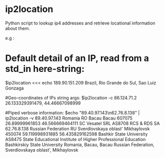 # ip2location
Python script to lookup ip4 addresses and retrieve locational information about them. 

e.g : 

# Default detail of an IP, read from a std_in here-string:
$ip2location <<< echo 189.90.151.209
Brazil, Rio Grande do Sul, Sao Luiz Gonzaga

#Geo-coordinates of IPs string args:
$ip2location -c 86.124.71.2
26.133329391479, 44.46667098999

#Piped verbose information:
$echo "89.40.97.143\n62.76.8.138" | ip2location -v
89.40.97.143
Romania
RO
Bacau
Bacau
607075
26.89999961853
46.566669464111
SC Vesatel SRL
AS8708 RCS & RDS SA
62.76.8.138
Russian Federation
RU
Sverdlovskaya oblast'
Mikhaylovsk
450074
59.119998931885
56.435829162598
Bashkir State University
AS8475 State Educational Institute of Higher Professional Education Bashkirskiy State University
Romania, Bacau, Bacau
Russian Federation, Sverdlovskaya oblast', Mikhaylovsk
